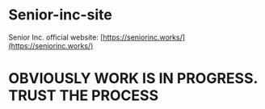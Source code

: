 # Senior-inc-site
Senior Inc. official website: [https://seniorinc.works/](https://seniorinc.works/)

# OBVIOUSLY WORK IS IN PROGRESS. TRUST THE PROCESS
